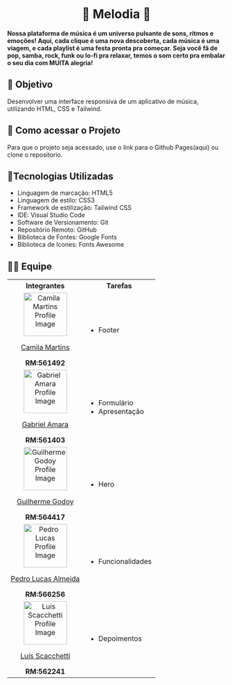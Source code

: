 <h1 align=center>🎵 Melodia 🎵</h1>
<p><strong>Nossa plataforma de música é um universo pulsante de sons, ritmos e emoções! Aqui, cada clique é uma nova descoberta, cada música é uma viagem, e cada playlist é uma festa pronta pra começar. Seja você fã de pop, samba, rock, funk ou lo-fi pra relaxar, temos o som certo pra embalar o seu dia com MUITA alegria!</p></strong>

## 🎯 Objetivo
Desenvolver uma interface responsiva de um aplicativo de música, utilizando HTML, CSS e Tailwind.​

## 👀 Como acessar o Projeto
Para que o projeto seja acessado, use o link para o Github Pages(aqui) ou clone o repositorio.

## 🧰Tecnologias Utilizadas
- Linguagem de marcação: HTML5
- Linguagem de estilo: CSS3
- Framework de estilização: Tailwind CSS
- IDE: Visual Studio Code
- Software de Versionamento: Git
- Repositório Remoto: GitHub
- Biblioteca de Fontes: Google Fonts
- Biblioteca de Icones: Fonts Awesome

## 🧑‍💻 Equipe
<table>
  <tr><th><span>Integrantes</span></th><th><span>Tarefas</span></th></tr>
    <tr>
    <td align = "center">
      <img src="https://avatars.githubusercontent.com/u/202196268?v=4" width="100px" alt= "Camila Martins Profile Image"/><p><a href = "https://github.com/dev-camila">Camila Martins</a></p><span><b>RM:561492</b></span>
    </td>
    <td>
      <ul>
        <li>Footer</li>
      </ul>
    </td>
  </tr>
    <tr>
    <td align = "center">
      <img src="https://avatars.githubusercontent.com/u/80047823?v=4" width="100px" alt= "Gabriel Amara Profile Image"/><p><a href = "https://github.com/gabrielamara98">Gabriel Amara</a></p><span><b>RM:561403</b></span>
    </td>
    <td>
      <ul>
        <li>Formulário</li>
        <li>Apresentação</li>
      </ul>
    </td>
  </tr>
    <tr>
    <td align = "center">
      <img src="https://avatars.githubusercontent.com/u/105310868?v=4" width="100px" alt= "Guilherme Godoy Profile Image"/><p><a href = "https://github.com/godooooy">Guilherme Godoy </a></p><span><b>RM:564417</b></span>
    </td>
    <td>
      <ul>
        <li>Hero</li>
      </ul>
    </td>
  </tr>
    <tr>
    <td align = "center">
      <img src="https://avatars.githubusercontent.com/u/101485201?v=4" width="100px" alt= "Pedro Lucas Profile Image"/><p><a href = "https://github.com/pedroviscz">Pedro Lucas Almeida</a></p><span><b>RM:566256</b></span>
    </td>
      <td>
      <ul>
        <li>Funcionalidades</li>
      </ul>
      </td>
      <tr>
    <td align = "center">
      <img src="https://avatars.githubusercontent.com/u/135740330?v=4" width="100px" alt= "Luís Scacchetti Profile Image"/><p><a href = "https://github.com/scacchetti07">Luís Scacchetti</a></p><span><b>RM:562241</b></span>
    </td>
      <td>
      <ul>
        <li>Depoimentos</li>
      </ul>
      </td>
</table>
